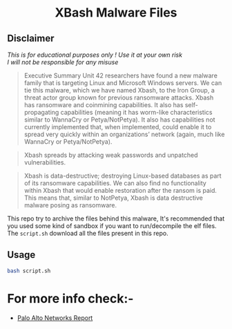 <h1 align="center">XBash Malware Files
</h1>

## Disclaimer
*This is for educational purposes only !*
_Use it at your own risk_<br />
*I will not be responsible for any misuse*

> Executive Summary
> Unit 42 researchers have found a new malware family that is targeting Linux and Microsoft Windows servers. We can tie this malware, which we have named Xbash, to the Iron Group, a threat actor group known for previous ransomware attacks.
> Xbash has ransomware and coinmining capabilities. It also has self-propagating capabilities (meaning it has worm-like characteristics similar to WannaCry or Petya/NotPetya). It also has capabilities not currently implemented that, when implemented, could enable it to spread very quickly within an organizations’ network (again, much like WannaCry or Petya/NotPetya).

> Xbash spreads by attacking weak passwords and unpatched vulnerabilities.

> Xbash is data-destructive; destroying Linux-based databases as part of its ransomware capabilities. We can also find no functionality within Xbash that would enable restoration after the ransom is paid. This means that, similar to NotPetya, Xbash is data destructive malware posing as ransomware.



This repo try to archive the files behind this malware, It's recommended that you used some kind of sandbox if you want to run/decompile the elf files. 
The `script.sh` download all the files present in this repo. 

## Usage 
```sh
bash script.sh

```

# For more info check:-
* [Palo Alto Networks Report](https://researchcenter.paloaltonetworks.com/2018/09/unit42-xbash-combines-botnet-ransomware-coinmining-worm-targets-linux-windows/)

